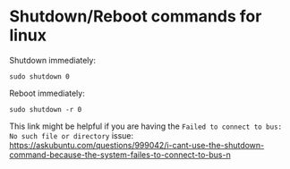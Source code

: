 # Shutdown/Reboot commands for linux
Shutdown immediately:
```
sudo shutdown 0
```
Reboot immediately:
```
sudo shutdown -r 0
```
This link might be helpful if you are having the `Failed to connect to bus: No such file or directory` issue: https://askubuntu.com/questions/999042/i-cant-use-the-shutdown-command-because-the-system-failes-to-connect-to-bus-n
